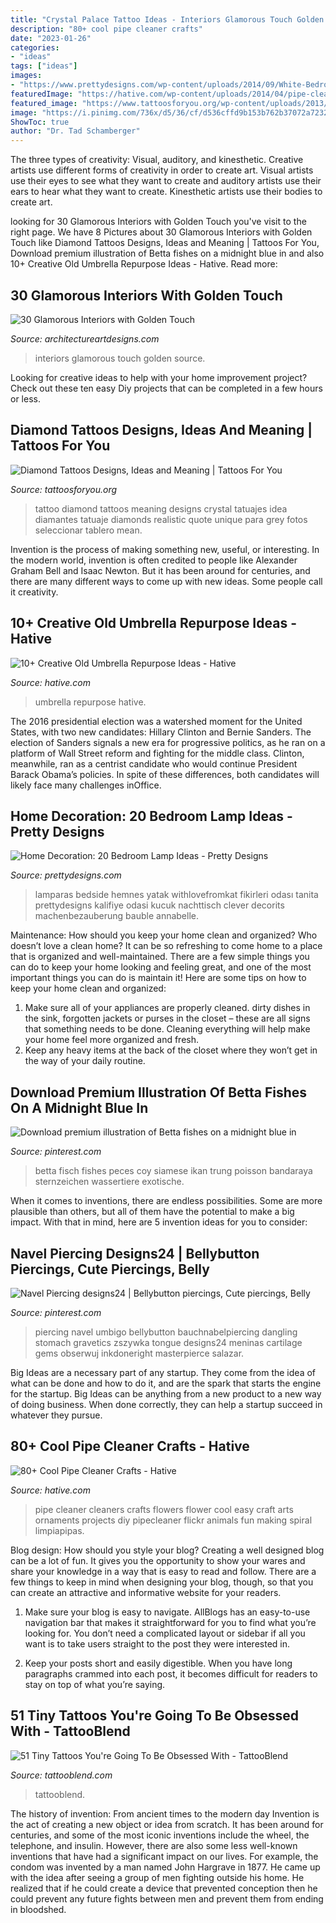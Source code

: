 ```yaml
---
title: "Crystal Palace Tattoo Ideas - Interiors Glamorous Touch Golden Source"
description: "80+ cool pipe cleaner crafts"
date: "2023-01-26"
categories:
- "ideas"
tags: ["ideas"]
images:
- "https://www.prettydesigns.com/wp-content/uploads/2014/09/White-Bedroom-Lamps.jpg"
featuredImage: "https://hative.com/wp-content/uploads/2014/04/pipe-cleaner-crafts/6-pipe-cleaner-flowers.jpg"
featured_image: "https://www.tattoosforyou.org/wp-content/uploads/2013/10/Black-Diamond-Tattoo.jpg"
image: "https://i.pinimg.com/736x/d5/36/cf/d536cffd9b153b762b37072a723217a6.jpg"
ShowToc: true
author: "Dr. Tad Schamberger"
---
```



The three types of creativity: Visual, auditory, and kinesthetic.
Creative artists use different forms of creativity in order to create art. Visual artists use their eyes to see what they want to create and auditory artists use their ears to hear what they want to create. Kinesthetic artists use their bodies to create art.

	

		
looking for 30 Glamorous Interiors with Golden Touch you've visit to the right page. We have 8 Pictures about 30 Glamorous Interiors with Golden Touch like Diamond Tattoos Designs, Ideas and Meaning | Tattoos For You, Download premium illustration of Betta fishes on a midnight blue in and also 10+ Creative Old Umbrella Repurpose Ideas - Hative. Read more:
		
    
## 30 Glamorous Interiors With Golden Touch

<img loading=lazy src="https://www.architectureartdesigns.com/wp-content/uploads/2013/08/144.jpg" onerror="this.onerror=null;this.src='https://tse3.mm.bing.net/th?id=OIP.pFKvw6iqk6S2R3QRixA4VgHaJs&amp;pid=15.1';" alt="30 Glamorous Interiors with Golden Touch">

_Source: architectureartdesigns.com_

>interiors glamorous touch golden source. 

	

Looking for creative ideas to help with your home improvement project? Check out these ten easy Diy projects that can be completed in a few hours or less.

    
## Diamond Tattoos Designs, Ideas And Meaning | Tattoos For You

<img loading=lazy src="https://www.tattoosforyou.org/wp-content/uploads/2013/10/Black-Diamond-Tattoo.jpg" onerror="this.onerror=null;this.src='https://tse4.mm.bing.net/th?id=OIP.6uNQxrzL2S3ioSM_doFA9AHaMY&amp;pid=15.1';" alt="Diamond Tattoos Designs, Ideas and Meaning | Tattoos For You">

_Source: tattoosforyou.org_

>tattoo diamond tattoos meaning designs crystal tatuajes idea diamantes tatuaje diamonds realistic quote unique para grey fotos seleccionar tablero mean. 

	

Invention is the process of making something new, useful, or interesting. In the modern world, invention is often credited to people like Alexander Graham Bell and Isaac Newton. But it has been around for centuries, and there are many different ways to come up with new ideas. Some people call it creativity.

    
## 10+ Creative Old Umbrella Repurpose Ideas - Hative

<img loading=lazy src="https://hative.com/wp-content/uploads/2014/11/umbrella-repurpose-collage.jpg" onerror="this.onerror=null;this.src='https://tse4.mm.bing.net/th?id=OIP.JdAk6Y1-uOt0jK1B22rMKAHaGL&amp;pid=15.1';" alt="10+ Creative Old Umbrella Repurpose Ideas - Hative">

_Source: hative.com_

>umbrella repurpose hative. 

	

The 2016 presidential election was a watershed moment for the United States, with two new candidates: Hillary Clinton and Bernie Sanders. The election of Sanders signals a new era for progressive politics, as he ran on a platform of Wall Street reform and fighting for the middle class. Clinton, meanwhile, ran as a centrist candidate who would continue President Barack Obama’s policies. In spite of these differences, both candidates will likely face many challenges inOffice.

    
## Home Decoration: 20 Bedroom Lamp Ideas - Pretty Designs

<img loading=lazy src="https://www.prettydesigns.com/wp-content/uploads/2014/09/White-Bedroom-Lamps.jpg" onerror="this.onerror=null;this.src='https://tse3.mm.bing.net/th?id=OIP.v4uSgs3Ih6tBpZAogsMTywHaLG&amp;pid=15.1';" alt="Home Decoration: 20 Bedroom Lamp Ideas - Pretty Designs">

_Source: prettydesigns.com_

>lamparas bedside hemnes yatak withlovefromkat fikirleri odası tanita prettydesigns kalifiye odasi kucuk nachttisch clever decorits machenbezauberung bauble annabelle. 

	

Maintenance: How should you keep your home clean and organized?
Who doesn’t love a clean home? It can be so refreshing to come home to a place that is organized and well-maintained. There are a few simple things you can do to keep your home looking and feeling great, and one of the most important things you can do is maintain it! Here are some tips on how to keep your home clean and organized: 
1. Make sure all of your appliances are properly cleaned. dirty dishes in the sink, forgotten jackets or purses in the closet – these are all signs that something needs to be done. Cleaning everything will help make your home feel more organized and fresh. 
2. Keep any heavy items at the back of the closet where they won’t get in the way of your daily routine.

    
## Download Premium Illustration Of Betta Fishes On A Midnight Blue In

<img loading=lazy src="https://i.pinimg.com/736x/d5/a3/35/d5a335dccecbc74e90d65cc635cebf16.jpg" onerror="this.onerror=null;this.src='https://tse3.mm.bing.net/th?id=OIP.UjG8MSJNHNP7hg5RA_8WgAHaLH&amp;pid=15.1';" alt="Download premium illustration of Betta fishes on a midnight blue in">

_Source: pinterest.com_

>betta fisch fishes peces coy siamese ikan trung poisson bandaraya sternzeichen wassertiere exotische. 

	

When it comes to inventions, there are endless possibilities. Some are more plausible than others, but all of them have the potential to make a big impact. With that in mind, here are 5 invention ideas for you to consider: 

    
## Navel Piercing Designs24 | Bellybutton Piercings, Cute Piercings, Belly

<img loading=lazy src="https://i.pinimg.com/736x/d5/36/cf/d536cffd9b153b762b37072a723217a6.jpg" onerror="this.onerror=null;this.src='https://tse2.mm.bing.net/th?id=OIP.8cqpHc_s53_QKCZx8Qj8FwHaLH&amp;pid=15.1';" alt="Navel Piercing designs24 | Bellybutton piercings, Cute piercings, Belly">

_Source: pinterest.com_

>piercing navel umbigo bellybutton bauchnabelpiercing dangling stomach gravetics zszywka tongue designs24 meninas cartilage gems obserwuj inkdoneright masterpierce salazar. 

	

Big Ideas are a necessary part of any startup. They come from the idea of what can be done and how to do it, and are the spark that starts the engine for the startup. Big Ideas can be anything from a new product to a new way of doing business. When done correctly, they can help a startup succeed in whatever they pursue.

    
## 80+ Cool Pipe Cleaner Crafts - Hative

<img loading=lazy src="https://hative.com/wp-content/uploads/2014/04/pipe-cleaner-crafts/6-pipe-cleaner-flowers.jpg" onerror="this.onerror=null;this.src='https://tse1.mm.bing.net/th?id=OIP._jSRQqbs_j3B0NXLBiuqmAHaFj&amp;pid=15.1';" alt="80+ Cool Pipe Cleaner Crafts - Hative">

_Source: hative.com_

>pipe cleaner cleaners crafts flowers flower cool easy craft arts ornaments projects diy pipecleaner flickr animals fun making spiral limpiapipas. 

	

Blog design: How should you style your blog?
Creating a well designed blog can be a lot of fun. It gives you the opportunity to show your wares and share your knowledge in a way that is easy to read and follow. There are a few things to keep in mind when designing your blog, though, so that you can create an attractive and informative website for your readers.
1. Make sure your blog is easy to navigate. AllBlogs has an easy-to-use navigation bar that makes it straightforward for you to find what you’re looking for. You don’t need a complicated layout or sidebar if all you want is to take users straight to the post they were interested in.

2. Keep your posts short and easily digestible. When you have long paragraphs crammed into each post, it becomes difficult for readers to stay on top of what you’re saying.

    
## 51 Tiny Tattoos You&#039;re Going To Be Obsessed With - TattooBlend

<img loading=lazy src="https://tattooblend.com/wp-content/uploads/2016/09/beautiful-little-bird-tattoo.jpg" onerror="this.onerror=null;this.src='https://tse2.mm.bing.net/th?id=OIP.nUXV0xIDQfHUBZBy6Mhv1QHaHW&amp;pid=15.1';" alt="51 Tiny Tattoos You&#039;re Going To Be Obsessed With - TattooBlend">

_Source: tattooblend.com_

>tattooblend. 

	

The history of invention: From ancient times to the modern day
Invention is the act of creating a new object or idea from scratch. It has been around for centuries, and some of the most iconic inventions include the wheel, the telephone, and insulin. However, there are also some less well-known inventions that have had a significant impact on our lives. For example, the condom was invented by a man named John Hargrave in 1877. He came up with the idea after seeing a group of men fighting outside his home. He realized that if he could create a device that prevented conception then he could prevent any future fights between men and prevent them from ending in bloodshed.

